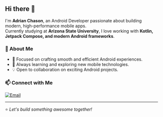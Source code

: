 ## Hi there 👋  

I'm **Adrian Chason**, an Android Developer passionate about building modern, high-performance mobile apps.  
Currently studying at **Arizona State University**, I love working with **Kotlin, Jetpack Compose, and modern Android frameworks**.  

### 🔹 About Me  
- 📱 Focused on crafting smooth and efficient Android experiences.  
- 🚀 Always learning and exploring new mobile technologies.  
- 💡 Open to collaboration on exciting Android projects.  

### 📫 Connect with Me  
[![Email](https://img.shields.io/badge/Email-Contact-informational?style=flat&logo=gmail)](mailto:achason@asu.edu)  

---
⭐️ _Let's build something awesome together!_

